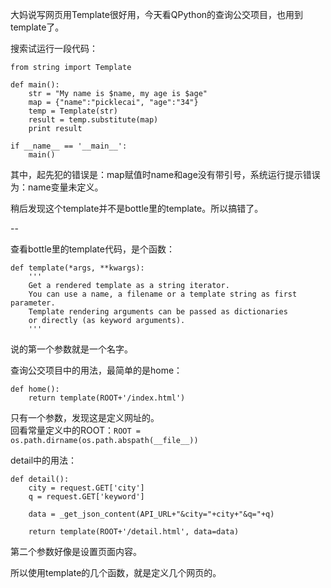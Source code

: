 大妈说写网页用Template很好用，今天看QPython的查询公交项目，也用到template了。  

搜索试运行一段代码：  


    from string import Template

	def main():
		str = "My name is $name, my age is $age"
		map = {"name":"picklecai", "age":"34"}
		temp = Template(str)
		result = temp.substitute(map)
		print result
	
	if __name__ == '__main__':
		main()

其中，起先犯的错误是：map赋值时name和age没有带引号，系统运行提示错误为：name变量未定义。  

稍后发现这个template并不是bottle里的template。所以搞错了。  


--  

查看bottle里的template代码，是个函数：  

    def template(*args, **kwargs):
	    '''
	    Get a rendered template as a string iterator.
	    You can use a name, a filename or a template string as first parameter.
	    Template rendering arguments can be passed as dictionaries
	    or directly (as keyword arguments).
	    '''
说的第一个参数就是一个名字。  

查询公交项目中的用法，最简单的是home：  

    def home():
    	return template(ROOT+'/index.html')

只有一个参数，发现这是定义网址的。   
回看常量定义中的ROOT：`ROOT = os.path.dirname(os.path.abspath(__file__))`  

detail中的用法：  

    def detail():
	    city = request.GET['city']
	    q = request.GET['keyword']
	
	    data = _get_json_content(API_URL+"&city="+city+"&q="+q)
	
	    return template(ROOT+'/detail.html', data=data)

第二个参数好像是设置页面内容。

所以使用template的几个函数，就是定义几个网页的。  


